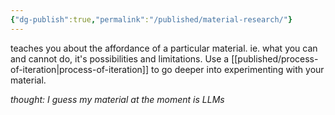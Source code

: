 ```yaml
---
{"dg-publish":true,"permalink":"/published/material-research/"}
---
```


teaches you about the affordance of a particular material.
ie. what you can and cannot do, it's possibilities and limitations. Use a [[published/process-of-iteration\|process-of-iteration]] to go deeper into experimenting with your material.

_thought: I guess my material at the moment is LLMs_
